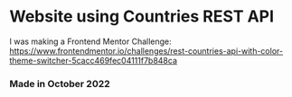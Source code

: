 # Website using Countries REST API

I was making a Frontend Mentor Challenge: https://www.frontendmentor.io/challenges/rest-countries-api-with-color-theme-switcher-5cacc469fec04111f7b848ca

### Made in October 2022
